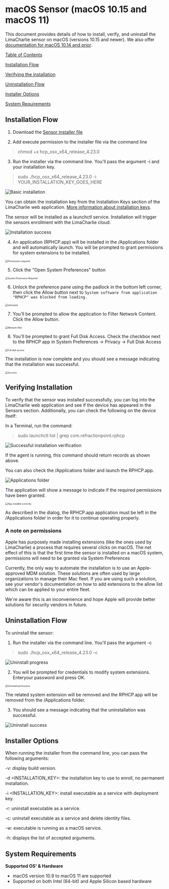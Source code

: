 # macOS Sensor (macOS 10.15 and macOS 11)

This document provides details of how to install, verify, and uninstall the LimaCharlie sensor on macOS (versions 10.15 and newer).  We also offer [documentation for macOS 10.14 and prior](macOS_sensor_installation-older.md).



<u>Table of Contents</u>

[Installation Flow](#Installation-Flow)

[Verifying the installation](#Verifying-Installation)

[Uninstallation Flow](#Uninstallation-Flow)

[Installer Options](#Installer-Options)

[System Requirements](#System-Requirements)

<a name="Installation-Flow"></a>

## Installation Flow

1. Download the [Sensor installer file](https://app.limacharlie.io/get/mac/64)



2. Add execute permission to the installer file via the command line

> chmod +x hcp_osx_x64_release_4.23.0



3. Run the installer via the command line.  You'll pass the argument -i and your installation key.

> sudo ./hcp_osx_x64_release_4.23.0 -i YOUR_INSTALLATION_KEY_GOES_HERE

<img src="https://storage.googleapis.com/limacharlie-io/doc/sensor-installation/macOS/images/Installation/01-Basic_installation.png" alt="Basic installation" style="zoom:100%;" />

You can obtain the installation key from the Installation Keys section of the LimaCharlie web application.  [More information about installation keys](https://doc.limacharlie.io/docs/documentation/docs/manage_keys.md).

The sensor will be installed as a launchctl service.  Installation will trigger the sensors enrollment with the LimaCharlie cloud.

<img src="https://storage.googleapis.com/limacharlie-io/doc/sensor-installation/macOS/images/Installation/02-Installation_success.png" alt="Installation success" style="zoom:100%;" />

4. An application (RPHCP.app) will be installed in the /Applications folder and will automatically launch.  You will be prompted to grant permissions for system extensions to be installed.

<img src="https://storage.googleapis.com/limacharlie-io/doc/sensor-installation/macOS/images/Installation/03-Permissions_Required.png" alt="Permissions required" style="zoom:50%;" />

5.  Click the "Open System Preferences" button

<img src="https://storage.googleapis.com/limacharlie-io/doc/sensor-installation/macOS/images/Installation/04-System_Extension_Required.png" alt="System Extensions Required" style="zoom:50%;" />

6.  Unlock the preference pane using the padlock in the bottom left corner, then click the Allow button next to `System software from application "RPHCP" was blocked from loading.`

<img src="https://storage.googleapis.com/limacharlie-io/doc/sensor-installation/macOS/images/Installation/06-Allow_System_Software_Unlocked.png" alt="Unlocked" style="zoom:50%;" />

7.  You'll be prompted to allow the application to Filter Network Content.  Click the Allow button.

<img src="https://storage.googleapis.com/limacharlie-io/doc/sensor-installation/macOS/images/Installation/07--Network_Filter.png" alt="Network filter" style="zoom:50%;" />

8.  You'll be prompted to grant Full Disk Access.  Check the checkbox next to the RPHCP app in System Preferences -> Privacy -> Full Disk Access

<img src="https://storage.googleapis.com/limacharlie-io/doc/sensor-installation/macOS/images/Installation/08-Full_Disk_Access.png" alt="Full disk access" style="zoom:50%;" />

The installation is now complete and you should see a message indicating that the installation was successful.

<img src="https://storage.googleapis.com/limacharlie-io/doc/sensor-installation/macOS/images/Installation/09-Success.png" alt="Success" style="zoom:50%;" />

<a name="Verifying-Installation"></a>
## Verifying Installation

To verify that the sensor was installed successfully, you can log into the LimaCharlie web application and see if the device has appeared in the Sensors section.  Additionally, you can check the following on the device itself:

In a Terminal, run the command:

> sudo launchctl list | grep com.refractionpoint.rphcp

<img src="https://storage.googleapis.com/limacharlie-io/doc/sensor-installation/macOS/images/Verification/Verification-installation-successful.png" alt="Successful installation verification" style="zoom:100%;" />

If the agent is running, this command should return records as shown above.



You can also check the /Applications folder and launch the RPHCP.app.

<img src="https://storage.googleapis.com/limacharlie-io/doc/sensor-installation/macOS/images/Installation/10-Applications.png" alt="Applications folder" style="zoom:100%;" />



The application will show a message to indicate if the required permissions have been granted.

<img src="https://storage.googleapis.com/limacharlie-io/doc/sensor-installation/macOS/images/Installation/11-App_Installed_Correctly.png" alt="App installed correctly" style="zoom:50%;" />

As described in the dialog, the RPHCP.app application must be left in the /Applications folder in order for it to continue operating properly.




### A note on permissions
Apple has purposely made installing extensions (like the ones used by LimaCharlie) a process that requires several clicks on macOS.  The net effect of this is that the first time the sensor is installed on a macOS system, permissions will need to be granted via System Preferences

Currently, the only way to automate the installation is to use an Apple-approved MDM solution. These solutions are often used by large organizations to manage their Mac fleet. If you are using such a solution, see your vendor's documentation on how to add extensions to the allow list which can be applied to your entire fleet.

We're aware this is an inconvenience and hope Apple will provide better solutions for security vendors in future.



<a name="Uninstallation-Flow"></a>
## Uninstallation Flow

To uninstall the sensor:

1. Run the installer via the command line.  You'll pass the argument -c

> sudo ./hcp_osx_x64_release_4.23.0 -c

<img src="https://storage.googleapis.com/limacharlie-io/doc/sensor-installation/macOS/images/Uninstallation/1-Uninstall_Progress.png" alt="Uninstall progress" style="zoom:100%;" />

2. You will be prompted for credentials to modify system extensions.  Enteryour password and press OK.

<img src="https://storage.googleapis.com/limacharlie-io/doc/sensor-installation/macOS/images/Uninstallation/2-Uninstaller_Permissions.png" alt="Uninstall permissions" style="zoom:50%;" />

The related system extension will be removed and the RPHCP.app will be removed from the /Applications folder.



3.  You should see a message indicating that the uninstallation was successful.

<img src="https://storage.googleapis.com/limacharlie-io/doc/sensor-installation/macOS/images/Uninstallation/3-Uninstall_Success.png" alt="Uninstall success" style="zoom:100%;" />


<a name="Installer-Options"></a>
## Installer Options

When running the installer from the command line, you can pass the following arguments:

-v: display build version.

-d <INSTALLATION_KEY>: the installation key to use to enroll, no permanent installation.

-i <INSTALLATION_KEY>: install executable as a service with deployment key.

-r: uninstall executable as a service.

-c: uninstall executable as a service and delete identity files.

-w: executable is running as a macOS service.

-h: displays the list of accepted arguments.



<a name="System-Requirements"></a>
## System Requirements

**Supported OS' & Hardware**

- macOS version 10.9 to macOS 11 are supported
- Supported on both Intel (64-bit) and Apple Silicon based hardware 

